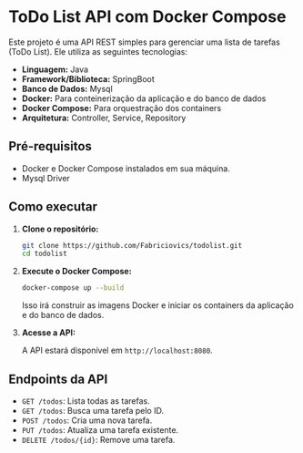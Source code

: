 # ToDo List API com Docker Compose

Este projeto é uma API REST simples para gerenciar uma lista de tarefas (ToDo List). Ele utiliza as seguintes tecnologias:

* **Linguagem:** Java
* **Framework/Biblioteca:** SpringBoot
* **Banco de Dados:** Mysql
* **Docker:** Para conteinerização da aplicação e do banco de dados
* **Docker Compose:** Para orquestração dos containers
* **Arquitetura:** Controller, Service, Repository

## Pré-requisitos

* Docker e Docker Compose instalados em sua máquina.
* Mysql Driver

## Como executar

1.  **Clone o repositório:**

    ```bash
    git clone https://github.com/Fabriciovics/todolist.git
    cd todolist
    ```

2.  **Execute o Docker Compose:**

    ```bash
    docker-compose up --build
    ```

    Isso irá construir as imagens Docker e iniciar os containers da aplicação e do banco de dados.

3.  **Acesse a API:**

    A API estará disponível em `http://localhost:8080`.

## Endpoints da API

* `GET /todos`: Lista todas as tarefas.
* `GET /todos`: Busca uma tarefa pelo ID.
* `POST /todos`: Cria uma nova tarefa.
* `PUT /todos`: Atualiza uma tarefa existente.
* `DELETE /todos/{id}`: Remove uma tarefa.


